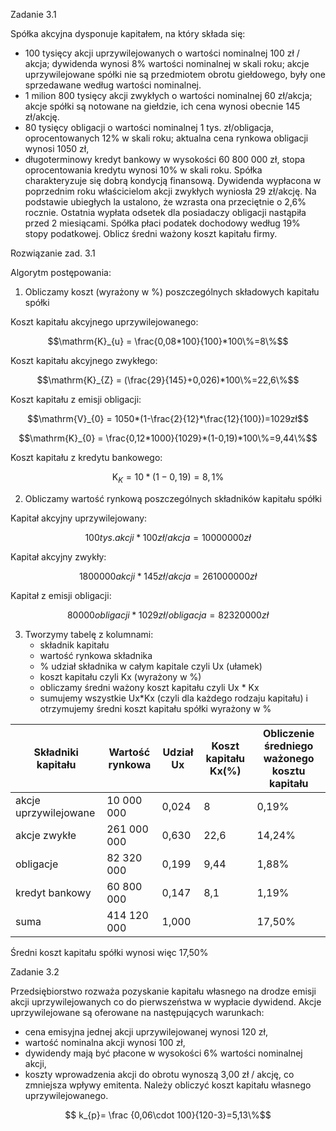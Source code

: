Zadanie 3.1

Spółka akcyjna dysponuje kapitałem, na który składa się:
- 100 tysięcy akcji uprzywilejowanych o wartości nominalnej 100 zł / akcja; dywidenda wynosi 8% wartości nominalnej w skali roku; akcje uprzywilejowane spółki nie są przedmiotem obrotu giełdowego, były one sprzedawane według wartości nominalnej. 
- 1 milion 800 tysięcy akcji zwykłych o wartości nominalnej 60 zł/akcja; akcje spółki są notowane na giełdzie, ich cena wynosi obecnie 145 zł/akcję.
- 80 tysięcy obligacji o wartości nominalnej 1 tys. zł/obligacja, oprocentowanych 12% w skali roku; aktualna cena rynkowa obligacji wynosi 1050 zł,
- długoterminowy kredyt bankowy w wysokości 60 800 000 zł, stopa oprocentowania kredytu wynosi 10% w skali roku. 
Spółka charakteryzuje się dobrą kondycją finansową. Dywidenda wypłacona w poprzednim roku właścicielom akcji zwykłych wyniosła 29 zł/akcję. Na podstawie ubiegłych la ustalono, że wzrasta ona przeciętnie o 2,6% rocznie. Ostatnia wypłata odsetek dla posiadaczy obligacji nastąpiła przed 2 miesiącami. Spółka płaci podatek dochodowy według 19% stopy podatkowej. 
Oblicz średni ważony koszt kapitału firmy.

Rozwiązanie zad. 3.1

Algorytm postępowania:

1. Obliczamy koszt (wyrażony w %) poszczególnych składowych kapitału spółki 

Koszt kapitału akcyjnego uprzywilejowanego:
```math
\mathrm{K}_{u} = \frac{0,08*100}{100}*100\%=8\%
```
Koszt kapitału akcyjnego zwykłego:
```math
\mathrm{K}_{Z} = (\frac{29}{145}+0,026)*100\%=22,6\%
```
Koszt kapitału z emisji obligacji:
```math
\mathrm{V}_{0} = 1050*(1-\frac{2}{12}*\frac{12}{100})=1029zł
```
```math
\mathrm{K}_{0} = \frac{0,12*1000}{1029}*(1-0,19)*100\%=9,44\%
```
Koszt kapitału z kredytu bankowego:

```math
\mathrm{K}_{K} = 10*(1-0,19)=8,1\%
```

2. Obliczamy wartość rynkową poszczególnych składników kapitału spółki

Kapitał akcyjny uprzywilejowany:
```math
100 tys. akcji * 100zł / akcja = 10 000 000zł
```
Kapitał akcyjny zwykły:
```math
1 800 000 akcji * 145zł / akcja = 261 000 000zł
```
Kapitał z emisji obligacji:
```math
80000 obligacji * 1029zł/obligacja = 82 320 000zł
```

3. Tworzymy tabelę z kolumnami:
    - składnik kapitału
    - wartość rynkowa składnika
    - % udział składnika w całym kapitale czyli Ux (ułamek)
    - koszt kapitału czyli Kx (wyrażony w %)
    - obliczamy średni ważony koszt kapitału czyli Ux * Kx
    - sumujemy wszystkie Ux*Kx (czyli dla każdego rodzaju kapitału) i otrzymujemy średni koszt kapitału spółki wyrażony w %

|Składniki kapitału|Wartość rynkowa|Udział Ux|Koszt kapitału Kx(%)|Obliczenie średniego ważonego kosztu kapitału|
|------------------|---------------|---------|--------------------|---------------------------------------------|
|akcje uprzywilejowane|10 000 000|0,024|8|0,19%|
|akcje zwykłe|261 000 000|0,630|22,6|14,24%|
|obligacje|82 320 000|0,199|9,44|1,88%|
|kredyt bankowy|60 800 000|0,147|8,1|1,19%|
|suma|414 120 000|1,000||17,50%|

Średni koszt kapitału spółki wynosi więc 17,50%

Zadanie 3.2

Przedsiębiorstwo rozważa pozyskanie kapitału własnego na drodze emisji akcji uprzywilejowanych co do pierwszeństwa  w wypłacie dywidend. Akcje uprzywilejowane są oferowane na następujących warunkach:
- cena emisyjna jednej akcji uprzywilejowanej wynosi 120 zł,
- wartość nominalna akcji wynosi 100 zł,
- dywidendy mają być płacone w wysokości 6% wartości nominalnej akcji,
- koszty wprowadzenia akcji do obrotu wynoszą 3,00 zł / akcję, co zmniejsza wpływy emitenta.
Należy obliczyć koszt kapitału własnego uprzywilejowanego.

```math
 k_{p}= \frac {0,06\cdot 100}{120-3}=5,13\%
```
